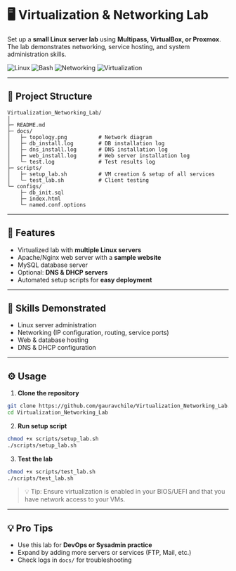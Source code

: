 # 🖥️ Virtualization & Networking Lab

Set up a **small Linux server lab** using **Multipass, VirtualBox, or Proxmox**.  
The lab demonstrates networking, service hosting, and system administration skills.

![Linux](https://img.shields.io/badge/Linux-Compatible-blue) ![Bash](https://img.shields.io/badge/Shell-Bash-green) ![Networking](https://img.shields.io/badge/Network-Lab-orange) ![Virtualization](https://img.shields.io/badge/Virtualization-VirtualBox-blue)

---

## 📁 Project Structure

```
Virtualization_Networking_Lab/
│
├─ README.md
├─ docs/
│   ├─ topology.png          # Network diagram
│   ├─ db_install.log        # DB installation log
│   ├─ dns_install.log       # DNS installation log
│   ├─ web_install.log       # Web server installation log
│   └─ test.log              # Test results log
├─ scripts/
│   ├─ setup_lab.sh          # VM creation & setup of all services
│   └─ test_lab.sh           # Client testing
└─ configs/
    ├─ db_init.sql
    ├─ index.html
    └─ named.conf.options
```

---

## 🌟 Features

- Virtualized lab with **multiple Linux servers**  
- Apache/Nginx web server with a **sample website**  
- MySQL database server  
- Optional: **DNS & DHCP servers**  
- Automated setup scripts for **easy deployment**

---

## 🎯 Skills Demonstrated

- Linux server administration  
- Networking (IP configuration, routing, service ports)  
- Web & database hosting  
- DNS & DHCP configuration  

---

## ⚙️ Usage

1. **Clone the repository**

```bash
git clone https://github.com/gauravchile/Virtualization_Networking_Lab.git
cd Virtualization_Networking_Lab
```

2. **Run setup script**

```bash
chmod +x scripts/setup_lab.sh
./scripts/setup_lab.sh
```

3. **Test the lab**

```bash
chmod +x scripts/test_lab.sh
./scripts/test_lab.sh
```

> 💡 Tip: Ensure virtualization is enabled in your BIOS/UEFI and that you have network access to your VMs.

---

## 💡 Pro Tips

- Use this lab for **DevOps or Sysadmin practice**  
- Expand by adding more servers or services (FTP, Mail, etc.)  
- Check logs in `docs/` for troubleshooting
